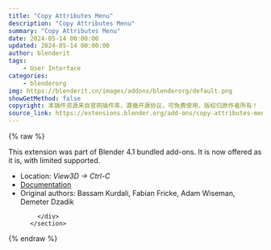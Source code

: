 ```yaml
---
title: "Copy Attributes Menu"
description: "Copy Attributes Menu"
summary: "Copy Attributes Menu"
date: 2024-05-14 00:00:00
updated: 2024-05-14 00:00:00
author: blenderit
tags: 
    - User Interface
categories:
    - blenderorg
img: https://blenderit.cn/images/addons/blenderorg/default.png
showGetMethod: false
copyright: 本插件资源来自官网插件库，遵循开源协议，可免费使用，版权归原作者所有！
source_link: https://extensions.blender.org/add-ons/copy-attributes-menu/
---
```


{% raw %}
<section id="about" class="mt-3">
            <div class="box style-rich-text">
              <p>This extension was part of Blender 4.1 bundled add-ons.
It is now offered as it is, with limited supported.</p>
<ul>
<li>Location: <em>View3D → Ctrl-C</em></li>
<li><a rel="nofollow noopener noreferrer external" target="_blank" href="https://docs.blender.org/manual/en/4.1//addons/interface/copy_attributes.html">Documentation</a></li>
<li>Original authors: Bassam Kurdali, Fabian Fricke, Adam Wiseman, Demeter Dzadik</li>
</ul>

            </div>
          </section>
<div style="display: none">blenderorg</div>
{% endraw %}